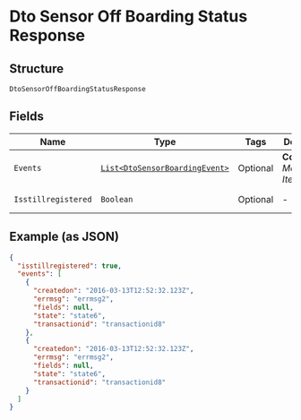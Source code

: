 
# Dto Sensor Off Boarding Status Response

## Structure

`DtoSensorOffBoardingStatusResponse`

## Fields

| Name | Type | Tags | Description | Getter | Setter |
|  --- | --- | --- | --- | --- | --- |
| `Events` | [`List<DtoSensorBoardingEvent>`](../../doc/models/dto-sensor-boarding-event.md) | Optional | **Constraints**: *Maximum Items*: `100` | List<DtoSensorBoardingEvent> getEvents() | setEvents(List<DtoSensorBoardingEvent> events) |
| `Isstillregistered` | `Boolean` | Optional | - | Boolean getIsstillregistered() | setIsstillregistered(Boolean isstillregistered) |

## Example (as JSON)

```json
{
  "isstillregistered": true,
  "events": [
    {
      "createdon": "2016-03-13T12:52:32.123Z",
      "errmsg": "errmsg2",
      "fields": null,
      "state": "state6",
      "transactionid": "transactionid8"
    },
    {
      "createdon": "2016-03-13T12:52:32.123Z",
      "errmsg": "errmsg2",
      "fields": null,
      "state": "state6",
      "transactionid": "transactionid8"
    }
  ]
}
```

